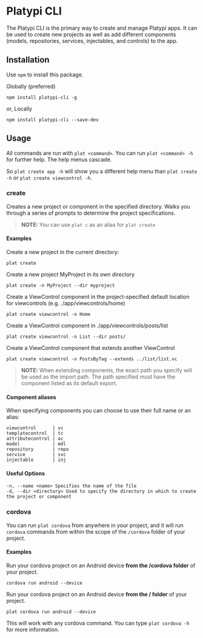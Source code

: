 # Platypi CLI

The Platypi CLI is the primary way to create and manage Platypi apps. It can be used to create new projects as well as add different components (models, repositories, services, injectables, and controls) to the app.

## Installation

Use `npm` to install this package.

Globally (preferred)
```shell
npm install platypi-cli -g
```

or, Locally
```shell
npm install platypi-cli --save-dev
```

## Usage

All commands are run with `plat <command>`. You can run `plat <command> -h` for further help. The help menus cascade.

So `plat create app -h` will show you a different help menu than `plat create -h` or `plat create viewcontrol -h`.

### create

Creates a new project or component in the specified directory. Walks you through a series of prompts to determine the project specifications.

> **NOTE:** You can use `plat c` as an alias for `plat create`

#### Examples

Create a new project in the current directory:
```shell
plat create
```

Create a new project MyProject in its own directory
```shell
plat create -n MyProject --dir myproject
```

Create a ViewControl component in the project-specified default location for viewcontrols (e.g. ./app/viewcontrols/home)
```shell
plat create viewcontrol -n Home
```

Create a ViewControl component in ./app/viewcontrols/posts/list
```shell
plat create viewcontrol -n List --dir posts/
```

Create a ViewControl component that extends another ViewControl
```shell
plat create viewcontrol -n PostsByTag --extends ../list/list.vc
```

> **NOTE:** When extending components, the exact path you specify will be used as the import path. The path specified must have the component listed as its default export.

#### Component aliases
When specifying components you can choose to use their full name or an alias:

```
viewcontrol      | vc
templatecontrol  | tc
attributecontrol | ac
model            | mdl
repository       | repo
service          | svc
injectable       | inj
```

#### Useful Options

```shell
-n, --name <name> Specifies the name of the file
-d, --dir <directory> Used to specify the directory in which to create the project or component
```

### cordova

You can run `plat cordova` from anywhere in your project, and it will run `cordova` commands from within the scope of the `/cordova` folder of your project.

#### Examples

Run your cordova project on an Android device **from the /cordova folder** of your project.

```shell
cordova run android --device
```

Run your cordova project on an Android device **from the / folder** of your project.

```shell
plat cordova run android --device
```

This will work with any cordova command. You can type `plat cordova -h` for more information.

